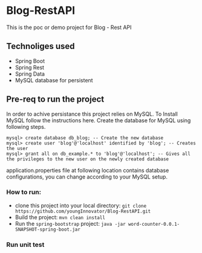 # Blog-RestAPI
This is the poc or demo project for Blog - Rest API

## Technoliges used
* Spring Boot
* Spring Rest
* Spring Data
* MySQL database for persistent

## Pre-req to run the project
In order to achive persistance this project relies on MySQL.
To Install MySQL follow the instructions here.
Create the database for MySQL using following steps.

```mysql
mysql> create database db_blog; -- Create the new database
mysql> create user 'blog'@'localhost' identified by 'blog'; -- Creates the user
mysql> grant all on db_example.* to 'blog'@'localhost'; -- Gives all the privileges to the new user on the newly created database
```

application.properties file at following location contains database configurations, you can change according to your MySQL setup.
### How to run:
  - clone this project into your local directory: 
  `git clone https://github.com/youngInnovator/Blog-RestAPI.git`
  - Build the project: 
  `mvn clean install`
  - Run the `spring-bootstrap` project:
  `java -jar word-counter-0.0.1-SNAPSHOT-spring-boot.jar`
  
  ### Run unit test

